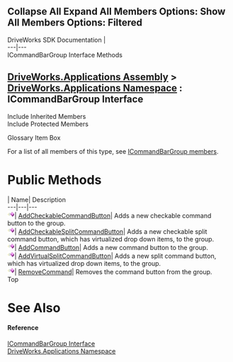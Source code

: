 Collapse All Expand All Members Options: Show All  Members Options: Filtered   
---  
DriveWorks SDK Documentation  |   
---|---  
ICommandBarGroup Interface Methods   
  
[DriveWorks.Applications Assembly](topic13.md) > [DriveWorks.Applications Namespace](topic16.md) : ICommandBarGroup Interface  
---  
  
Include Inherited Members    
Include Protected Members    


Glossary Item Box

For a list of all members of this type, see [ICommandBarGroup members](topic100.md).

# Public Methods

| Name| Description  
---|---|---  
![ Method](dotnetimages/Method.gif)| [AddCheckableCommandButton](topic104.md)| Adds a new checkable command button to the group.   
![ Method](dotnetimages/Method.gif)| [AddCheckableSplitCommandButton](topic105.md)| Adds a new checkable split command button, which has virtualized drop down items, to the group.   
![ Method](dotnetimages/Method.gif)| [AddCommandButton](topic106.md)| Adds a new command button to the group.   
![ Method](dotnetimages/Method.gif)| [AddVirtualSplitCommandButton](topic107.md)| Adds a new split command button, which has virtualized drop down items, to the group.   
![ Method](dotnetimages/Method.gif)| [RemoveCommand](topic108.md)| Removes the command button from the group.   
Top

# See Also

#### Reference

[ICommandBarGroup Interface](topic99.md)   
[DriveWorks.Applications Namespace](topic16.md)


